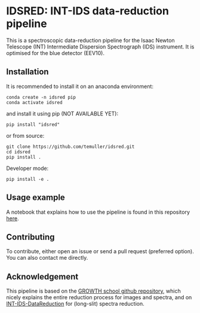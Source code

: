 # IDSRED: INT-IDS data-reduction pipeline

This is a spectroscopic data-reduction pipeline for the Isaac Newton Telescope (INT) Intermediate Dispersion Spectrograph (IDS) instrument. 
It is optimised for the blue detector (EEV10).

## Installation

It is recommended to install it on an anaconda environment:

```code
conda create -n idsred pip
conda activate idsred
```

and install it using pip (NOT AVAILABLE YET):

```code
pip install "idsred"
```

or from source:

```code
git clone https://github.com/temuller/idsred.git
cd idsred
pip install .
```

Developer mode:

```code
pip install -e .
```

## Usage example

A notebook that explains how to use the pipeline is found in this repository [here](https://github.com/temuller/idsred/blob/main/reduction.ipynb).

## Contributing

To contribute, either open an issue or send a pull request (preferred option). You can also contact me directly.

## Acknowledgement

This pipeline is based on the [GROWTH school github repository](https://github.com/growth-astro/growth-school-2020), which nicely explains the entire reduction process for images and spectra, and on [INT-IDS-DataReduction](https://github.com/aayush3009/INT-IDS-DataReduction) for (long-slit) spectra reduction.
